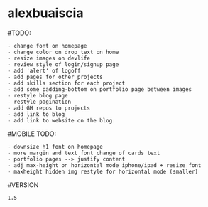 # alexbuaiscia

#TODO:
    
    - change font on homepage
    - change color on drop text on home
    - resize images on devlife
    - review style of login/signup page
    - add 'alert' of logoff
    - add pages for other projects
    - add skills section for each project
    - add some padding-bottom on portfolio page between images
    - restyle blog page
    - restyle pagination
    - add GH repos to projects
    - add link to blog
    - add link to website on the blog

#MOBILE TODO:

    - downsize h1 font on homepage
    - more margin and text font change of cards text
    - portfolio pages --> justify content
    - adj max-height on horizontal mode iphone/ipad + resize font
    - maxheight hidden img restyle for horizontal mode (smaller)

#VERSION

    1.5